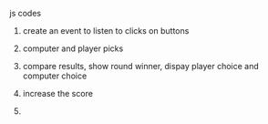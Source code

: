 js codes

1. create an event to listen to clicks on buttons

2. computer and player picks

3. compare results, show round winner, dispay player choice and computer choice

4. increase the score

5.
